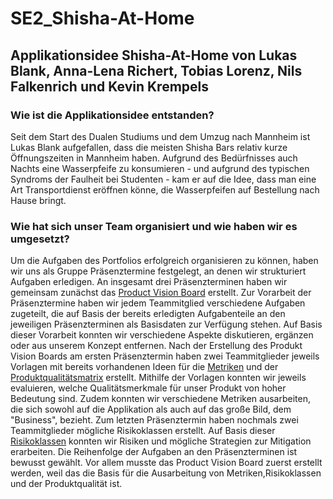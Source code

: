 
# SE2_Shisha-At-Home

## Applikationsidee Shisha-At-Home von Lukas Blank, Anna-Lena Richert, Tobias Lorenz, Nils Falkenrich und Kevin Krempels

### Wie ist die Applikationsidee entstanden?
Seit dem Start des Dualen Studiums und dem Umzug nach Mannheim ist Lukas Blank aufgefallen, dass die meisten Shisha Bars relativ kurze Öffnungszeiten in Mannheim haben. Aufgrund des Bedürfnisses auch Nachts eine Wasserpfeife zu konsumieren - und aufgrund des typischen Syndroms der Faulheit bei Studenten - kam er auf die Idee, dass man eine Art Transportdienst eröffnen könne, die Wasserpfeifen auf Bestellung nach Hause bringt.


### Wie hat sich unser Team organisiert und wie haben wir es umgesetzt?
Um die Aufgaben des Portfolios erfolgreich organisieren zu können, haben wir uns als Gruppe Präsenztermine festgelegt, an denen wir strukturiert Aufgaben erledigen. An insgesamt drei Präsenzterminen haben wir gemeinsam zunächst das [Product Vision Board](The_Product_Vision_Board_Extended.pdf) erstellt. Zur Vorarbeit der Präsenztermine haben wir jedem Teammitglied verschiedene Aufgaben zugeteilt, die auf Basis der bereits erledigten Aufgabenteile an den jeweiligen Präsenzterminen als Basisdaten zur Verfügung stehen. Auf Basis dieser Vorarbeit  konnten wir verschiedene Aspekte diskutieren, ergänzen oder aus unserem Konzept entfernen. Nach der Erstellung des Produkt Vision Boards am ersten Präsenztermin haben zwei Teammitglieder jeweils Vorlagen mit bereits vorhandenen Ideen für die [Metriken](Metriken.pdf) und der [Produktqualitätsmatrix](Produktqualitätsmatrix.pdf) erstellt. Mithilfe der Vorlagen konnten wir jeweils evaluieren, welche Qualitätsmerkmale für unser Produkt von hoher Bedeutung sind. Zudem konnten wir verschiedene Metriken ausarbeiten, die sich sowohl auf die Applikation als auch auf das große Bild, dem "Business", bezieht. Zum letzten Präsenztermin haben nochmals zwei Teammitglieder mögliche Risikoklassen erstellt. Auf Basis dieser [Risikoklassen](risikoklassen.pdf) konnten wir Risiken und mögliche Strategien zur Mitigation erarbeiten. Die Reihenfolge der Aufgaben an den Präsenzterminen ist bewusst gewählt. Vor allem musste das Product Vision Board zuerst erstellt werden, weil das die Basis für die Ausarbeitung von Metriken,Risikoklassen und der Produktqualität ist. 

